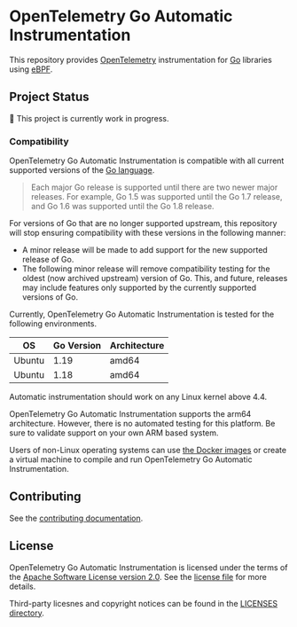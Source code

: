 # OpenTelemetry Go Automatic Instrumentation

This repository provides [OpenTelemetry] instrumentation for [Go] libraries using [eBPF].

## Project Status

:construction: This project is currently work in progress.

### Compatibility

OpenTelemetry Go Automatic Instrumentation is compatible with all current supported versions of the [Go language](https://golang.org/doc/devel/release#policy).

> Each major Go release is supported until there are two newer major releases.
> For example, Go 1.5 was supported until the Go 1.7 release, and Go 1.6 was supported until the Go 1.8 release.

For versions of Go that are no longer supported upstream, this repository will stop ensuring compatibility with these versions in the following manner:

- A minor release will be made to add support for the new supported release of Go.
- The following minor release will remove compatibility testing for the oldest (now archived upstream) version of Go.
   This, and future, releases may include features only supported by the currently supported versions of Go.

Currently, OpenTelemetry Go Automatic Instrumentation is tested for the following environments.

| OS      | Go Version | Architecture |
| ------- | ---------- | ------------ |
| Ubuntu  | 1.19       | amd64        |
| Ubuntu  | 1.18       | amd64        |

Automatic instrumentation should work on any Linux kernel above 4.4.

OpenTelemetry Go Automatic Instrumentation supports the arm64 architecture.
However, there is no automated testing for this platform.
Be sure to validate support on your own ARM based system.

Users of non-Linux operating systems can use
[the Docker images](https://github.com/open-telemetry/opentelemetry-go-instrumentation/pkgs/container/opentelemetry-go-instrumentation%2Fautoinstrumentation-go)
or create a virtual machine to compile and run OpenTelemetry Go Automatic Instrumentation.

## Contributing

See the [contributing documentation](./CONTRIBUTING.md).

## License

OpenTelemetry Go Automatic Instrumentation is licensed under the terms of the [Apache Software License version 2.0].
See the [license file](./LICENSE) for more details.

Third-party licesnes and copyright notices can be found in the [LICENSES directory](./LICENSES).

[OpenTelemetry]: https://opentelemetry.io/
[Go]: https://go.dev/
[eBPF]: https://ebpf.io/
[Apache Software License version 2.0]: https://www.apache.org/licenses/LICENSE-2.0
